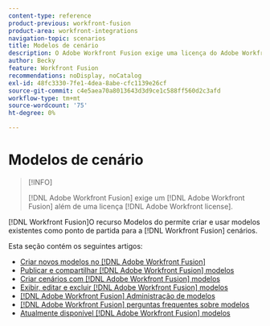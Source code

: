 ```yaml
---
content-type: reference
product-previous: workfront-fusion
product-area: workfront-integrations
navigation-topic: scenarios
title: Modelos de cenário
description: O Adobe Workfront Fusion exige uma licença do Adobe Workfront Fusion, além de uma licença do Adobe Workfront.
author: Becky
feature: Workfront Fusion
recommendations: noDisplay, noCatalog
exl-id: 48fc3330-7fe1-4dea-8abe-cfc1139e26cf
source-git-commit: c4e5aea70a8013643d3d9ce1c588ff560d2c3afd
workflow-type: tm+mt
source-wordcount: '75'
ht-degree: 0%

---
```


# Modelos de cenário

>[!INFO]
>
>[!DNL Adobe Workfront Fusion] exige um [!DNL Adobe Workfront Fusion] além de uma licença [!DNL Adobe Workfront license].

[!DNL Workfront Fusion]O recurso Modelos do permite criar e usar modelos existentes como ponto de partida para a [!DNL Workfront Fusion] cenários.

Esta seção contém os seguintes artigos:

* [Criar novos modelos no [!DNL Adobe Workfront Fusion]](../../../workfront-fusion/scenarios/templates/create-new-fusion-templates.md)
* [Publicar e compartilhar [!DNL Adobe Workfront Fusion] modelos](../../../workfront-fusion/scenarios/templates/publish-and-share-fusion-templates.md)
* [Criar cenários com [!DNL Adobe Workfront Fusion] modelos](../../../workfront-fusion/scenarios/templates/create-scenarios-with-fusion-templates.md)
* [Exibir, editar e excluir [!DNL Adobe Workfront Fusion] modelos](../../../workfront-fusion/scenarios/templates/view-edit-and-delete-fusion-templates.md)
* [[!DNL Adobe Workfront Fusion] Administração de modelos](../../../workfront-fusion/scenarios/templates/fusion-templates-adminstration.md)
* [[!DNL Adobe Workfront Fusion] perguntas frequentes sobre modelos](../../../workfront-fusion/scenarios/templates/fusion-templates-faqs.md)
* [Atualmente disponível [!DNL Adobe Workfront Fusion] modelos](../../../workfront-fusion/scenarios/templates/currently-available-fusion-templates.md)
